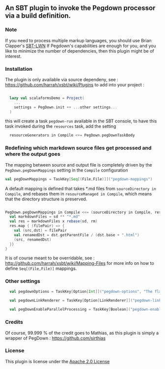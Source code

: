 ## An SBT plugin to invoke the Pegdown processor via a build definition.


### Note

If you need to process multiple markup languages, you should use Brian Clapper's [SBT-LWN](http://software.clapper.org/sbt-lwm/)
If Pegdown's capabilities are enough for you, and you like to minimize the number of dependencies, then this plugin might be of interest.

### Installation

The plugin is only available via source dependeny, see : https://github.com/harrah/xsbt/wiki/Plugins
to add into your project : 

```scala

  lazy val scalaformsDemo = Project(
    ...
    settings = PegDown.init ++ ...other settings...
  )
```

this will create a task `pegdown-run` available in the SBT console, to have this task
invoked during the `resources` task, add the setting 

```scala
  resourceGenerators in Compile <+= PegDown.pegDownTaskBody
```


### Redefining which markdown source files get processed and where the output goes

The mapping between source and output file is completely driven by the `PegDown.pegDownMappings` setting in the `Compile` configuration

```scala
val pegDownMappings = TaskKey[Seq[(File,File)]]("pegdown-mappings")
```

A default mapping is defined that takes *.md files from `sourceDirectory in Compile`, and rebases them in `resourceManaged in Compile`,
which means that the directory structure is preserved.

```scala

PegDown.pegDownMappings in Compile <<= (sourceDirectory in Compile, resourceManaged in Compile) map { (sd,rm) =>
  val markdownFiles = sd ** "*.md"
  val res = markdownFiles x rebase(sd, rm)
  res.map { (filePair) => {
    val (src,dst) = filePair
    val renamedDst = dst.getParentFile / (dst.base + ".html")
    (src, renamedDst)
  }}
}
```

It is of course meant to be overridable, see : http://github.com/harrah/xsbt/wiki/Mapping-Files
for more info on how to define `Seq[(File,File)]` mappings.

### Other settings

```scala
  val pegdownOptions = TaskKey[Option[Int]]("pegdown-options", "The flags of the extensions to enable as a bitmask, when not set, will default to Extensions.ALL, taken from : http://www.decodified.com/pegdown/api/org/pegdown/Extensions.html")
  
  val pegdownLinkRenderer = TaskKey[Option[LinkRenderer]]("pegdown-link-renderer", "A custom link renderer can override the way links are rendered : http://www.decodified.com/pegdown/api/org/pegdown/LinkRenderer.html")    

  val pegDownEnableParallelProcessing = TaskKey[Boolean]("pegdown-enable-parallel-processing")
```

### Credits

Of course, 99.999 % of the credit goes to Mathias, as this plugin is simply a wrapper of PegDown : https://github.com/sirthias

### License

This plugin is license under the [Apache 2.0 License](http://www.apache.org/licenses/LICENSE-2.0)
